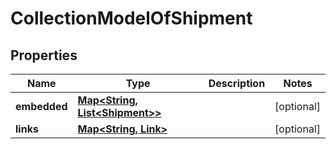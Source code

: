 
# CollectionModelOfShipment

## Properties
Name | Type | Description | Notes
------------ | ------------- | ------------- | -------------
**embedded** | [**Map&lt;String, List&lt;Shipment&gt;&gt;**](List.md) |  |  [optional]
**links** | [**Map&lt;String, Link&gt;**](Link.md) |  |  [optional]



